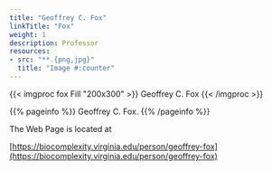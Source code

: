 ```yaml
---
title: "Geoffrey C. Fox"
linkTitle: "Fox"
weight: 1
description: Professor
resources:
- src: "**.{png,jpg}"
  title: "Image #:counter"
---
```

{{< imgproc fox Fill "200x300" >}}
Geoffrey C. Fox
{{< /imgproc >}} 

{{% pageinfo %}}
Geoffrey C. Fox.
{{% /pageinfo %}}

The Web Page is located at

[https://biocomplexity.virginia.edu/person/geoffrey-fox](https://biocomplexity.virginia.edu/person/geoffrey-fox)
